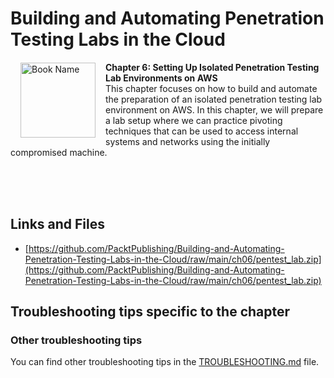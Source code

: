 # Building and Automating Penetration Testing Labs in the Cloud

<a href="https://www.packtpub.com/product/building-and-automating-penetration-testing-labs-in-the-cloud/9781837632398"><img src="https://content.packt.com/B19755/cover_image_small.jpg" alt="Book Name" height="120px" align="left" style="margin: 0px 15px; border-color: white; border-style: solid; border-width: 1px;"></a>

**Chapter 6: Setting Up Isolated Penetration Testing Lab Environments on AWS** <br />
This chapter focuses on how to build and automate the preparation of an isolated penetration testing lab environment on AWS. In this chapter, we will prepare a lab setup where we can practice pivoting techniques that can be used to access internal systems and networks using the initially compromised machine.

<br />
<br />
<br />

## Links and Files

- [https://github.com/PacktPublishing/Building-and-Automating-Penetration-Testing-Labs-in-the-Cloud/raw/main/ch06/pentest_lab.zip](https://github.com/PacktPublishing/Building-and-Automating-Penetration-Testing-Labs-in-the-Cloud/raw/main/ch06/pentest_lab.zip)


## Troubleshooting tips specific to the chapter

### Other troubleshooting tips

You can find other troubleshooting tips in the [TROUBLESHOOTING.md](../TROUBLESHOOTING.md) file.